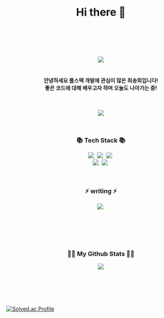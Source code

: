 <h1 align="center"> Hi there 👋</h1>

<br>
<br>
<br>
<br>


<!--
**songhee1/songhee1** is a ✨ _special_ ✨ repository because its `README.md` (this file) appears on your GitHub profile.

Here are some ideas to get you started:

- 🔭 I’m currently working on ...
- 🌱 I’m currently learning ...
- 👯 I’m looking to collaborate on ...
- 🤔 I’m looking for help with ...
- 💬 Ask me about ...
- 📫 How to reach me: ...
- 😄 Pronouns: ...
- ⚡ Fun fact: ...
-->
<p align="center">
<img  src="https://capsule-render.vercel.app/api?type=slice&color=auto&height=300&section=header&text=hi%20i'm%20songhee!&fontSize=90&animation=fadeIn"><br><br>
</p>
 <h4 align="center">
    안녕하세요 풀스택 개발에 관심이 많은 최송희입니다! <br>
    좋은 코드에 대해 배우고자 하며 오늘도 나아가는 중!
        </h4>
<br>
<p  align="center">
<img src="https://github-readme-stats.vercel.app/api/top-langs/?username=songhee1&layout=compact">
</p>
    <br>

<h3 align="center">📚 Tech Stack 📚</h3>
<p align="center">
    <img src="https://img.shields.io/badge/Java-007396?style=flat-square&logo=Java&logoColor=white"/></a>&nbsp
    <img src="https://img.shields.io/badge/Python-3766AB?style=flat-square&logo=Python&logoColor=white"/></a>&nbsp 
    <img src="https://img.shields.io/badge/Javascript-ffb13b?style=flat-square&logo=javascript&logoColor=white"/></a>&nbsp 
  <br>
  <img src="https://img.shields.io/badge/Node.js-339933?style=flat-square&logo=Node.js&logoColor=white"/></a>&nbsp
  <img src="https://img.shields.io/badge/React.js-61DAFB?style=flat-square&logo=React.js&logoColor=white"/></a>&nbsp
</p>
<br>
<h3 align="center">⚡ writing ⚡</h3>
<p align="center">
  <a href="https://velog.io/@songheechoi"><img src="https://img.shields.io/badge/Tech%20Blog-11B48A?style=flat-square&logo=Vimeo&logoColor=white&link=https://velog.io/@songheechoi"/></a>&nbsp

</p>

<br>
<br>
<br>
<br>


<h3 align="center">👩‍💻 My Github Stats 👩‍💻</h3>
<p align="center">
<img src="https://github-readme-stats.vercel.app/api?username=songhee1&show_icons=true&theme=jolly">
</p>

<br>
<br>
<br>
<br>

[![Solved.ac Profile](http://mazassumnida.wtf/api/generate_badge?boj=ghenrhkwk88)](https://solved.ac/ghenrhkwk88)
